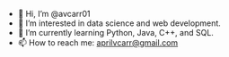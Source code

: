 - 👋 Hi, I’m @avcarr01
- 👀 I’m interested in data science and web development.
- 🌱 I’m currently learning Python, Java, C++, and SQL.
- 📫 How to reach me: aprilvcarr@gmail.com

<!---
avcarr01/avcarr01 is a ✨ special ✨ repository because its `README.md` (this file) appears on your GitHub profile.
You can click the Preview link to take a look at your changes.
--->
